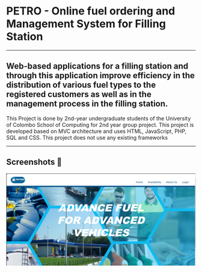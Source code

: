 # PETRO - Online fuel ordering and Management System for Filling Station 

---

## Web-based applications for a filling station and through this application improve efficiency in the distribution of various fuel types to the registered customers as well as in the management process in the filling station. 

This Project is done by 2nd-year undergraduate students of the University of Colombo School of Computing for 2nd year group project. This project is developed based on MVC architecture and uses HTML, JavaScript, PHP, SQL and CSS. This project does not use any existing frameworks

---

## Screenshots 📸 

![Home Page](https://github.com/Gitash4cs/2nd-Year-Project/blob/master/PETRO/public/image/Common/ss%20home.jpeg)
